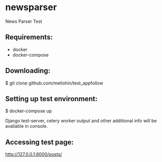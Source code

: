 # newsparser
News Parser Test

## Requirements:

- docker
- docker-compose 


## Downloading:

$ git clone github.com/meliohin/test_appfollow


## Setting up test environment:

$ docker-compose up


Django test-server, celery worker output and other additional info will be avaliable in console.


## Accessing test page:

http://127.0.0.1:8000/posts/


